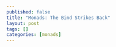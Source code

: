 ```yaml
---
published: false
title: "Monads: The Bind Strikes Back"
layout: post
tags: []
categories: [monads]
---
```

